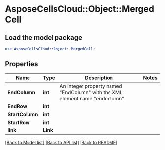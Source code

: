 # AsposeCellsCloud::Object::MergedCell 

## Load the model package
```perl
use AsposeCellsCloud::Object::MergedCell;
```

## Properties
Name | Type | Description | Notes
------------ | ------------- | ------------- | -------------
**EndColumn** | **int** | An integer property named "EndColumn" with the XML element name "endcolumn". |
**EndRow** | **int** |  |
**StartColumn** | **int** |  |
**StartRow** | **int** |  |
**link** | **Link** |  |  

[[Back to Model list]](../README.md#documentation-for-models) [[Back to API list]](../README.md#documentation-for-api-endpoints) [[Back to README]](../README.md)


